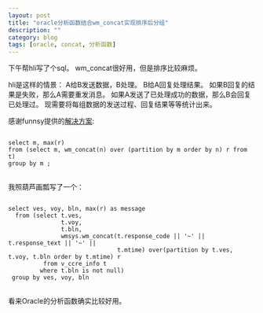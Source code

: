 ```yaml
---
layout: post
title: "oracle分析函数结合wm_concat实现排序后分组"
description: ""
category: blog
tags: [oracle, concat, 分析函数]
---
```

下午帮hli写了个sql。
wm_concat很好用，但是排序比较麻烦。

hli是这样的情景：
A给B发送数据，B处理。
B给A回复处理结果。
如果B回复的结果是失败，那么A需要重发消息。
如果A发送了已处理成功的数据，那么B会回复已处理过。
现需要将每组数据的发送过程、回复结果等等统计出来。

感谢funnsy提供的[解决方案](http://blog.csdn.net/funnsy/article/details/7479946):  
<pre>
<code>
select m, max(r)
from (select m, wm_concat(n) over (partition by m order by n) r from t)
group by m ;
</code>
</pre>

我照葫芦画瓢写了一个：  
<pre>
<code>
select ves, voy, bln, max(r) as message  
  from (select t.ves,  
               t.voy,  
               t.bln,  
               wmsys.wm_concat(t.response_code || '~' || t.response_text || '~' ||  
                               t.mtime) over(partition by t.ves, t.voy, t.bln order by t.mtime) r  
          from v_ccre_info t  
         where t.bln is not null)  
 group by ves, voy, bln  
</code>
</pre>

看来Oracle的分析函数确实比较好用。
